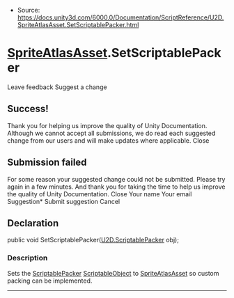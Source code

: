 * Source: https://docs.unity3d.com/6000.0/Documentation/ScriptReference/U2D.SpriteAtlasAsset.SetScriptablePacker.html

#  [SpriteAtlasAsset](https://docs.unity3d.com/6000.0/Documentation/ScriptReference/U2D.SpriteAtlasAsset.html).SetScriptablePacker
Leave feedback
Suggest a change
## Success!
Thank you for helping us improve the quality of Unity Documentation. Although we cannot accept all submissions, we do read each suggested change from our users and will make updates where applicable.
Close
## Submission failed
For some reason your suggested change could not be submitted. Please <a>try again</a> in a few minutes. And thank you for taking the time to help us improve the quality of Unity Documentation.
Close
Your name Your email Suggestion* Submit suggestion
Cancel
## Declaration
public void SetScriptablePacker([U2D.ScriptablePacker](https://docs.unity3d.com/6000.0/Documentation/ScriptReference/U2D.ScriptablePacker.html) obj); 
### Description
Sets the [ScriptablePacker](https://docs.unity3d.com/6000.0/Documentation/ScriptReference/U2D.ScriptablePacker.html) [ScriptableObject](https://docs.unity3d.com/6000.0/Documentation/ScriptReference/ScriptableObject.html) to [SpriteAtlasAsset](https://docs.unity3d.com/6000.0/Documentation/ScriptReference/U2D.SpriteAtlasAsset.html) so custom packing can be implemented.
* * *
